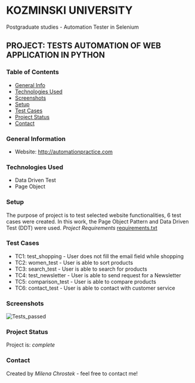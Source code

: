 # KOZMINSKI UNIVERSITY
Postgraduate studies - Automation Tester in Selenium
## PROJECT: TESTS AUTOMATION OF WEB APPLICATION IN PYTHON
### Table of Contents
* [General Info](#general-information)
* [Technologies Used](#technologies-used)
* [Screenshots](#screenshots)
* [Setup](#setup)
* [Test Cases](#test-cases)
* [Project Status](#project-status)
* [Contact](#contact)
<!-- * [License](#license) -->
### General Information
- Website: http://automationpractice.com
### Technologies Used
- Data Driven Test
- Page Object
### Setup
The purpose of project is to test selected website functionalities, 6 test cases were created.
In this work, the Page Object Pattern and Data Driven Test (DDT) were used.
_Project Requirements_
[requirements.txt](https://github.com/milenachrostek/ALK_SeleniumPython/files/8837713/requirements.txt)
### Test Cases 
- TC1: test_shopping - User does not fill the email field while shopping
- TC2: women_test - User is able to sort products
- TC3: search_test - User is able to search for products
- TC4: test_newsletter - User is able to send request for a Newsletter
- TC5: comparison_test - User is able to compare products
- TC6: contact_test - User is able to contact with customer service
### Screenshots
![Tests_passed](https://user-images.githubusercontent.com/91781333/171989800-a12f46ed-0055-4f19-b6fa-076c160419ea.png)
### Project Status
Project is: _complete_
### Contact
Created by _Milena Chrostek_ - feel free to contact me!
